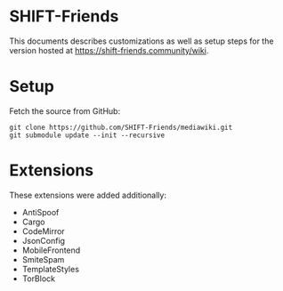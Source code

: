 SHIFT-Friends
=============

This documents describes customizations as well as setup steps for the version hosted at https://shift-friends.community/wiki.

Setup
=====

Fetch the source from GitHub:
```
git clone https://github.com/SHIFT-Friends/mediawiki.git
git submodule update --init --recursive
```

Extensions
==========

These extensions were added additionally:

- AntiSpoof
- Cargo
- CodeMirror
- JsonConfig
- MobileFrontend
- SmiteSpam
- TemplateStyles
- TorBlock
